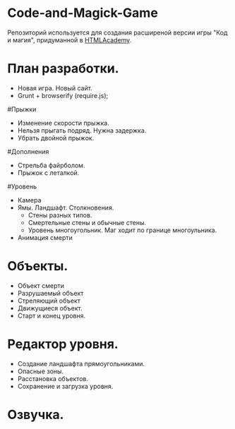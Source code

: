 # Code-and-Magick-Game
Репозиторий используется для создания расширеной версии игры "Код и магия", придуманной в <a href='http://htmlacademy.ru'>HTMLAcademy</a>.

# План разработки.
* Новая игра. Новый сайт.
* Grunt + browserify (require.js);

#Прыжки
* Изменение скорости прыжка.
* Нельзя прыгать подряд. Нужна задержка.
* Убрать двойной прыжок.

#Дополнения
* Стрельба файрболом.
* Прыжок с леталкой.

#Уровень
* Камера
* Ямы. Ландшафт. Столкновения.
  * Стены разных типов.
  * Смертельные стены и обычные стены.
  * Уровень многоугольник. Маг ходит по границе многоульника.
* Анимация смерти

# Объекты.
* Объект смерти
* Разрушаемый объект
* Стреляющий объект
* Движущиеся объект.
* Старт и конец уровня.

# Редактор уровня.
* Создание ландшафта прямоугольниками.
* Опасные зоны.
* Расстановка объектов.
* Сохранение и загрузка уровня.

# Озвучка.
